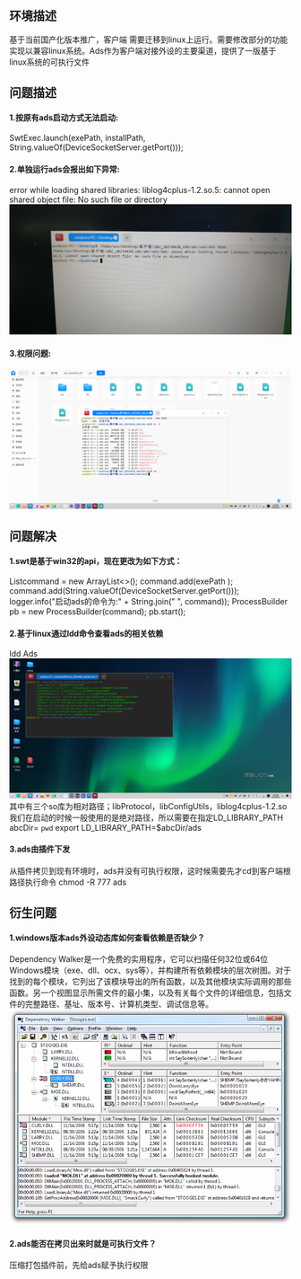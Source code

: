 ## 环境描述

基于当前国产化版本推广，客户端 需要迁移到linux上运行。需要修改部分的功能实现以兼容linux系统。Ads作为客户端对接外设的主要渠道，提供了一版基于linux系统的可执行文件
## 问题描述

#### 1.按原有ads启动方式无法启动:

SwtExec.launch(exePath, installPath, String.valueOf(DeviceSocketServer.getPort()));
#### 2.单独运行ads会报出如下异常:

error while loading shared libraries: liblog4cplus-1.2.so.5: cannot open shared object file: No such file or directory![enter image description here](../../../images/平台/AB4/外设/Ads国产化版本环境配置/1.png)
#### 3.权限问题:
![VirtualBox_QtCreat_03_06_2021_17_07_23.png](../../../images/平台/AB4/外设/Ads国产化版本环境配置/2.png)
## 问题解决

#### 1.swt是基于win32的api，现在更改为如下方式：

Listcommand = new ArrayList<>();
command.add(exePath );
command.add(String.valueOf(DeviceSocketServer.getPort()));
logger.info("启动ads的命令为:" + String.join(" ", command));
ProcessBuilder pb = new ProcessBuilder(command);
pb.start();
#### 2.基于linux通过ldd命令查看ads的相关依赖

ldd Ads
![VirtualBox_QtCreat_04_06_2021_15_19_50.png](../../../images/平台/AB4/外设/Ads国产化版本环境配置/3.png)
其中有三个so库为相对路径；libProtocol，libConfigUtils，liblog4cplus-1.2.so
我们在启动的时候一般使用的是绝对路径，所以需要在指定LD_LIBRARY_PATH
abcDir= `pwd` 
export LD_LIBRARY_PATH=$abcDir/ads
#### 3.ads由插件下发

从插件拷贝到现有环境时，ads并没有可执行权限，这时候需要先才cd到客户端根路径执行命令
chmod -R 777 ads
## 衍生问题

#### 1.windows版本ads外设动态库如何查看依赖是否缺少？

 Dependency Walker是一个免费的实用程序，它可以扫描任何32位或64位Windows模块（exe、dll、ocx、sys等），并构建所有依赖模块的层次树图。对于找到的每个模块，它列出了该模块导出的所有函数，以及其他模块实际调用的那些函数。另一个视图显示所需文件的最小集，以及有关每个文件的详细信息，包括文件的完整路径、基址、版本号、计算机类型、调试信息等。
![enter image description here](../../../images/平台/AB4/外设/Ads国产化版本环境配置/4.png)
#### 2.ads能否在拷贝出来时就是可执行文件？

压缩打包插件前，先给ads赋予执行权限